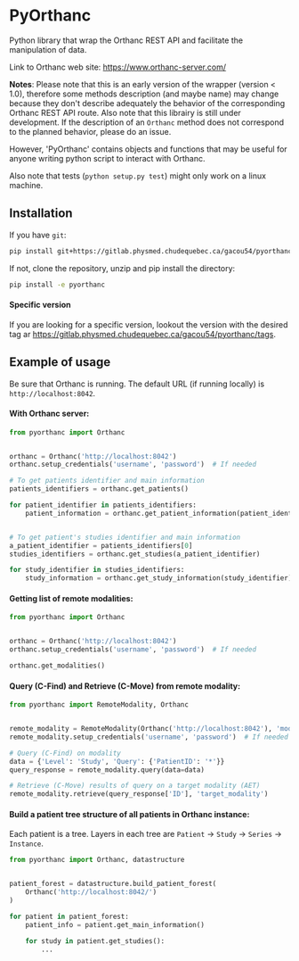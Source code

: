 PyOrthanc
=========
Python library that wrap the Orthanc REST API and facilitate the manipulation of data.

Link to Orthanc web site: https://www.orthanc-server.com/

__Notes__:
Please note that this is an early version of the wrapper (version < 1.0),
therefore some methods description (and maybe name) may change because 
they don't describe adequately the behavior of the corresponding Orthanc REST API route.
Also note that this librairy is still under development.
If the description of an `Orthanc` method does not correspond to the planned 
behavior, please do an issue.

However, 'PyOrthanc' contains objects and functions that may be
useful for anyone writing python script to interact with Orthanc.

Also note that tests (```python setup.py test```) might only work
on a linux machine.


Installation
------------
If you have `git`:
```sh
pip install git+https://gitlab.physmed.chudequebec.ca/gacou54/pyorthanc.git
```

If not, clone the repository, unzip and pip install the directory:
```sh
pip install -e pyorthanc
```

#### Specific version
If you are looking for a specific version, lookout the version with the desired 
tag ar https://gitlab.physmed.chudequebec.ca/gacou54/pyorthanc/tags.

Example of usage
----------------
Be sure that Orthanc is running. The default URL (if running locally) is `http://localhost:8042`.

#### With Orthanc server:
```python
from pyorthanc import Orthanc


orthanc = Orthanc('http://localhost:8042')
orthanc.setup_credentials('username', 'password')  # If needed

# To get patients identifier and main information
patients_identifiers = orthanc.get_patients()

for patient_identifier in patients_identifiers:
    patient_information = orthanc.get_patient_information(patient_identifier)


# To get patient's studies identifier and main information
a_patient_identifier = patients_identifiers[0]
studies_identifiers = orthanc.get_studies(a_patient_identifier)

for study_identifier in studies_identifiers:
    study_information = orthanc.get_study_information(study_identifier)
```

#### Getting list of remote modalities:
```python
from pyorthanc import Orthanc


orthanc = Orthanc('http://localhost:8042')
orthanc.setup_credentials('username', 'password')  # If needed

orthanc.get_modalities()
```

#### Query (C-Find) and Retrieve (C-Move) from remote modality:
```python
from pyorthanc import RemoteModality, Orthanc


remote_modality = RemoteModality(Orthanc('http://localhost:8042'), 'modality')
remote_modality.setup_credentials('username', 'password')  # If needed

# Query (C-Find) on modality
data = {'Level': 'Study', 'Query': {'PatientID': '*'}}
query_response = remote_modality.query(data=data)

# Retrieve (C-Move) results of query on a target modality (AET)
remote_modality.retrieve(query_response['ID'], 'target_modality')
```

#### Build a patient tree structure of all patients in Orthanc instance:
Each patient is a tree. Layers in each tree are `Patient` -> `Study` -> `Series` -> `Instance`.
```python
from pyorthanc import Orthanc, datastructure


patient_forest = datastructure.build_patient_forest(
    Orthanc('http://localhost:8042/')
)    

for patient in patient_forest:
    patient_info = patient.get_main_information()
    
    for study in patient.get_studies():
        ...
```
